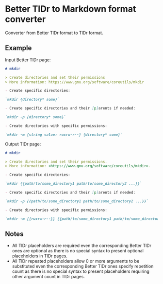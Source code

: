 # Better TlDr to Markdown format converter

Converter from Better TlDr format to TlDr format.

## Example

Input Better TlDr page:

```md
# mkdir

> Create directories and set their permissions
> More information: https://www.gnu.org/software/coreutils/mkdir

- Create specific directories:

`mkdir {directory* some}`

- Create specific directories and their [p]arents if needed:

`mkdir -p {directory* some}`

- Create directories with specific permissions:

`mkdir -m {string value: rwxrw-r--} {directory* some}`
```

Output TlDr page:

```md
# mkdir

> Create directories and set their permissions.
> More information: <https://www.gnu.org/software/coreutils/mkdir>.

- Create specific directories:

`mkdir {{path/to/some_directory1 path/to/some_directory2 ...}}`

- Create specific directories and their [p]arents if needed:

`mkdir -p {{path/to/some_directory1 path/to/some_directory2 ...}}`

- Create directories with specific permissions:

`mkdir -m {{rwxrw-r--}} {{path/to/some_directory1 path/to/some_directory2 ...}}`
```

## Notes

- All TlDr placeholders are required even the corresponding Better TlDr ones are
  optional as there is no special syntax to present optional placeholders in TlDr pages.
- All TlDr repeated placeholders allow 0 or more arguments to be substituted even
  the corresponding Better TlDr ones specify repetition count as there is no special
  syntax to present placeholders requiring other argument count in TlDr pages.
